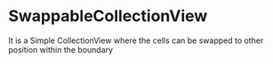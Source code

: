 # SwappableCollectionView

It is a Simple CollectionView where the cells can be swapped to other position within the boundary
